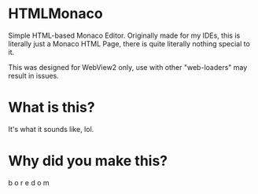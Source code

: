 # HTMLMonaco
Simple HTML-based Monaco Editor.
Originally made for my IDEs, this is literally just a Monaco HTML Page, there is quite literally nothing special to it.

This was designed for WebView2 only, use with other "web-loaders" may result in issues.
# What is this?
It's what it sounds like, lol.
# Why did you make this?
b o r e d o m
